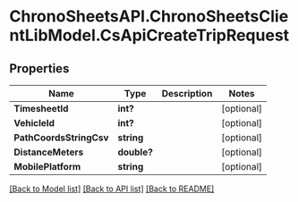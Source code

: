 # ChronoSheetsAPI.ChronoSheetsClientLibModel.CsApiCreateTripRequest
## Properties

Name | Type | Description | Notes
------------ | ------------- | ------------- | -------------
**TimesheetId** | **int?** |  | [optional] 
**VehicleId** | **int?** |  | [optional] 
**PathCoordsStringCsv** | **string** |  | [optional] 
**DistanceMeters** | **double?** |  | [optional] 
**MobilePlatform** | **string** |  | [optional] 

[[Back to Model list]](../README.md#documentation-for-models) [[Back to API list]](../README.md#documentation-for-api-endpoints) [[Back to README]](../README.md)

